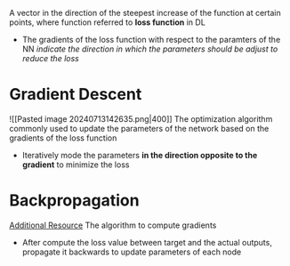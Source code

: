 A vector in the direction of the steepest increase of the function at certain points, where function referred to **loss function** in DL
- The gradients of the loss function with respect to the paramters of the NN *indicate the direction in which the parameters should be adjust to reduce the loss*

# Gradient Descent
![[Pasted image 20240713142635.png|400]]
The optimization algorithm commonly used to update the parameters of the network based on the gradients of the loss function
- Iteratively mode the parameters **in the direction opposite to the gradient** to minimize the loss

# Backpropagation
[Additional Resource](https://evan-moon.github.io/2018/07/19/deep-learning-backpropagation/)
The algorithm to compute gradients
- After compute the loss value between target and the actual outputs, propagate it backwards to update parameters of each node